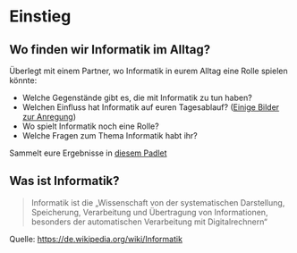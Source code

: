 # Einstieg

## Wo finden wir Informatik im Alltag?

Überlegt mit einem Partner, wo Informatik in eurem Alltag eine Rolle spielen könnte:

* Welche Gegenstände gibt es, die mit Informatik zu tun haben?
* Welchen Einfluss hat Informatik auf euren Tagesablauf? ([Einige Bilder zur Anregung](http://www.informatik.uni-oldenburg.de/~iug17/ia/index.html))
* Wo spielt Informatik noch eine Rolle?
* Welche Fragen zum Thema Informatik habt ihr?

Sammelt eure Ergebnisse in [diesem Padlet](https://thg.padlet.org/rot14/InfAlltag)

## Was ist Informatik?

> Informatik ist die „Wissenschaft von der systematischen Darstellung, Speicherung, Verarbeitung und Übertragung von  Informationen, besonders der automatischen Verarbeitung mit Digitalrechnern“

Quelle: https://de.wikipedia.org/wiki/Informatik
